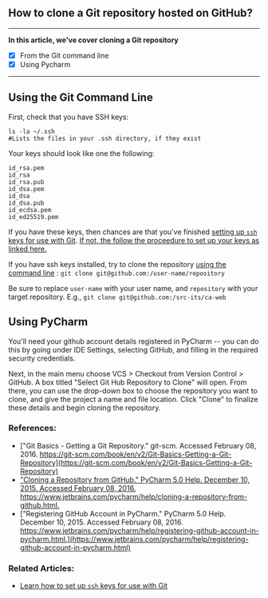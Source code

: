 ## How to clone a Git repository hosted on GitHub?

---
**In this article, we've cover cloning a Git repository**
- [x] From the Git command line
- [x] Using Pycharm

---
## Using the Git Command Line

First, check that you have SSH keys:

    ls -la ~/.ssh
    #Lists the files in your .ssh directory, if they exist


Your keys should look like one the following:

```
id_rsa.pem
id_rsa
id_rsa.pub
id_dsa.pem
id_dsa
id_dsa.pub
id_ecdsa.pem
id_ed25519.pem
```

If you have these keys, then chances are that you've finished [setting up `ssh` keys for use with Git](https://github.com/src-its/ca-web/blob/master/content/git_ssh-setup.md). [If not, the follow the proceedure to set up your keys as linked here.](https://github.com/src-its/ca-web/blob/master/content/git_ssh-setup.md)

If you have ssh keys installed, try to clone the repository [using the command line]() : `git clone git@github.com:/user-name/repository`

Be sure to replace `user-name` with your user name, and `repository` with your target repository. E.g., `git clone git@github.com:/src-its/ca-web`

## Using PyCharm
You'll need your github account details registered in PyCharm -- you can do this by going under IDE Settings, selecting GitHub, and filling in the required security credentials. 

Next, in the main menu choose VCS > Checkout from Version Control > GitHub. A box titled "Select Git Hub Repository to Clone" will open. From there, you can use the drop-down box to choose the repository you want to clone, and give the project a name and file location. Click "Clone" to finalize these details and begin cloning the repository. 

### References:

* ["Git Basics - Getting a Git Repository." git-scm. Accessed February 08, 2016. https://git-scm.com/book/en/v2/Git-Basics-Getting-a-Git-Repository](https://git-scm.com/book/en/v2/Git-Basics-Getting-a-Git-Repository)
* ["Cloning a Repository from GitHub." PyCharm 5.0 Help. December 10, 2015. Accessed February 08, 2016. https://www.jetbrains.com/pycharm/help/cloning-a-repository-from-github.html. ](https://www.jetbrains.com/pycharm/help/cloning-a-repository-from-github.html)
* ["Registering GitHub Account in PyCharm." PyCharm 5.0 Help. December 10, 2015. Accessed February 08, 2016. https://www.jetbrains.com/pycharm/help/registering-github-account-in-pycharm.html.](https://www.jetbrains.com/pycharm/help/registering-github-account-in-pycharm.html)

### Related Articles:

* [Learn how to set up `ssh` keys for use with Git](https://github.com/src-its/ca-web/blob/master/content/git_ssh-setup.md)
